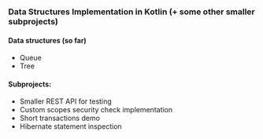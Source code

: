### Data Structures Implementation in Kotlin (+ some other smaller subprojects)

#### Data structures (so far)

* Queue
* Tree


#### Subprojects:

* Smaller REST API for testing
* Custom scopes security check implementation
* Short transactions demo
* Hibernate statement inspection